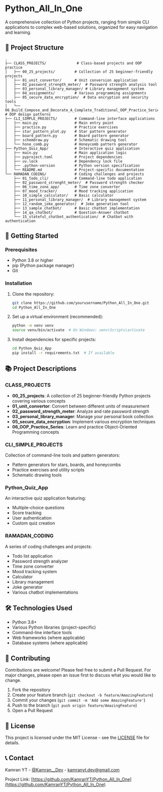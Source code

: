 # Python_All_In_One

A comprehensive collection of Python projects, ranging from simple CLI applications to complex web-based solutions, organized for easy navigation and learning.

## 📁 Project Structure

```
.
├── CLASS_PROJECTS/              # Class-based projects and OOP practice
│   ├── 00_25_projects/         # Collection of 25 beginner-friendly projects
│   ├── 01_unit_convertor/      # Unit conversion application
│   ├── 02_password_strength_meter/  # Password strength analysis tool
│   ├── 03_personal_library_manager/ # Library management system
│   ├── 04_assignments/         # Various programming assignments
│   ├── 05_secure_data_encryption/  # Data encryption and security tools
│   └── 06_Build_Compose_and_Decorate_A_Complete_Traditional_OOP_Practice_Series/  # OOP design patterns
├── CLI_SIMPLE_PROJECTS/        # Command-line interface applications
│   ├── main.py                 # Main entry point
│   ├── practice.py             # Practice exercises
│   ├── star_pattern_plot.py    # Star pattern generator
│   ├── board_pattern.py        # Board pattern generator
│   ├── schemdraw.py            # Schematic drawing tool
│   └── hone_comb.py            # Honeycomb pattern generator
├── Python_Quiz_App/            # Interactive quiz application
│   ├── main.py                 # Main application logic
│   ├── pyproject.toml          # Project dependencies
│   ├── uv.lock                 # Dependency lock file
│   ├── .python-version         # Python version specification
│   └── README.md               # Project-specific documentation
└── RAMADAN_CODING/             # Coding challenges and projects
    ├── 01_todo_cli/            # Command-line todo application
    ├── 02_password_strenght_meter/  # Password strength checker
    ├── 06_time_zone_app/       # Time zone converter
    ├── 07_mood_tracker/        # Mood tracking application
    ├── 10_simple_calculator/   # Basic calculator
    ├── 11_personal_library_manager/  # Library management system
    ├── 12_random_joke_generator/  # Joke generation tool
    ├── 13_sample_chatbot/      # Basic chatbot implementation
    ├── 14_qa_chatbot/          # Question-Answer chatbot
    └── 15_stateful_chatbot_authentication/  # Chatbot with authentication
```

## 🚀 Getting Started

### Prerequisites
- Python 3.8 or higher
- pip (Python package manager)
- Git

### Installation

1. Clone the repository:
   ```bash
   git clone https://github.com/yourusername/Python_All_In_One.git
   cd Python_All_In_One
   ```

2. Set up a virtual environment (recommended):
   ```bash
   python -m venv venv
   source venv/bin/activate  # On Windows: venv\Scripts\activate
   ```

3. Install dependencies for specific projects:
   ```bash
   cd Python_Quiz_App
   pip install -r requirements.txt  # If available
   ```

## 📚 Project Descriptions

### CLASS_PROJECTS
- **00_25_projects**: A collection of 25 beginner-friendly Python projects covering various concepts
- **01_unit_convertor**: Convert between different units of measurement
- **02_password_strength_meter**: Analyze and rate password strength
- **03_personal_library_manager**: Manage your personal book collection
- **05_secure_data_encryption**: Implement various encryption techniques
- **06_OOP_Practice_Series**: Learn and practice Object-Oriented Programming concepts

### CLI_SIMPLE_PROJECTS
Collection of command-line tools and pattern generators:
- Pattern generators for stars, boards, and honeycombs
- Practice exercises and utility scripts
- Schematic drawing tools

### Python_Quiz_App
An interactive quiz application featuring:
- Multiple-choice questions
- Score tracking
- User authentication
- Custom quiz creation

### RAMADAN_CODING
A series of coding challenges and projects:
- Todo list application
- Password strength analyzer
- Time zone converter
- Mood tracking system
- Calculator
- Library management
- Joke generator
- Various chatbot implementations

## 🛠️ Technologies Used

- Python 3.8+
- Various Python libraries (project-specific)
- Command-line interface tools
- Web frameworks (where applicable)
- Database systems (where applicable)

## 🤝 Contributing

Contributions are welcome! Please feel free to submit a Pull Request. For major changes, please open an issue first to discuss what you would like to change.

1. Fork the repository
2. Create your feature branch (`git checkout -b feature/AmazingFeature`)
3. Commit your changes (`git commit -m 'Add some AmazingFeature'`)
4. Push to the branch (`git push origin feature/AmazingFeature`)
5. Open a Pull Request

## 📝 License

This project is licensed under the MIT License - see the [LICENSE](LICENSE) file for details.

## 📞 Contact

Kamran YT - [@Kamran__Dev](https://twitter.com/Kamran__Dev) - kamranyt.dev@gmail.com

Project Link: [https://github.com/KamranYT/Python_All_In_One](https://github.com/KamranYT/Python_All_In_One) 
